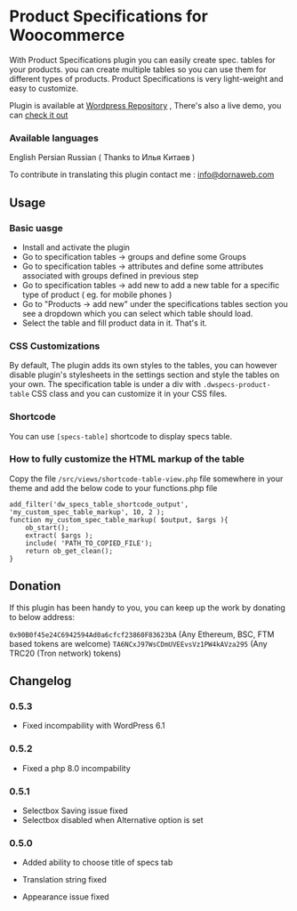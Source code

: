 # Product Specifications for Woocommerce

With Product Specifications plugin you can easily create spec. tables for your products. you can create multiple tables so you can use them for different types of products.
Product Specifications is very light-weight and easy to customize.

Plugin is available at [Wordpress Repository](https://wordpress.org/plugins/product-specifications/) , There's also a live demo, you can [check it out](http://demos.dornaweb.com/specs/shop/)

### Available languages

English
Persian
Russian ( Thanks to Илья Китаев )

To contribute in translating this plugin contact me : info@dornaweb.com

## Usage

### Basic uasge

- Install and activate the plugin
- Go to specification tables -> groups and define some Groups
- Go to specification tables -> attributes and define some attributes associated with groups defined in previous step
- Go to specification tables -> add new to add a new table for a specific type of product ( eg. for mobile phones )
- Go to "Products -> add new" under the specifications tables section you see a dropdown which you can select which table should load.
- Select the table and fill product data in it. That's it.

### CSS Customizations

By default, The plugin adds its own styles to the tables, you can however disable plugin's stylesheets in the settings section and style the tables on your own.
The specification table is under a div with `.dwspecs-product-table` CSS class and you can customize it in your CSS files.

### Shortcode

You can use `[specs-table]` shortcode to display specs table.

### How to fully customize the HTML markup of the table

Copy the file `/src/views/shortcode-table-view.php` file somewhere in your theme and add the below code to your functions.php file

```
add_filter('dw_specs_table_shortcode_output', 'my_custom_spec_table_markup', 10, 2 );
function my_custom_spec_table_markup( $output, $args ){
	ob_start();
	extract( $args );
	include( 'PATH_TO_COPIED_FILE');
	return ob_get_clean();
}
```

## Donation

If this plugin has been handy to you, you can keep up the work by donating to below address:

`0x90B0f45e24C6942594Ad0a6cfcf23860F83623bA` (Any Ethereum, BSC, FTM based tokens are welcome)
`TA6NCxJ97WsCDmUVEEvsVz1PW4kAVza295` (Any TRC20 (Tron network) tokens)

## Changelog
### 0.5.3
* Fixed incompability with WordPress 6.1

### 0.5.2

- Fixed a php 8.0 incompability

### 0.5.1

- Selectbox Saving issue fixed
- Selectbox disabled when Alternative option is set

### 0.5.0

- Added ability to choose title of specs tab
- Translation string fixed

- Appearance issue fixed
